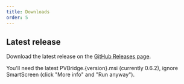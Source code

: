 ```yaml
---
title: Downloads
order: 5
---
```

## Latest release
Download the latest release on the [GitHub Releases page](https://github.com/CodeCasterNL/PVBridge/releases).

You'll need the latest PVBridge.{version}.msi (currently 0.6.2), ignore SmartScreen (click "More info" and "Run anyway").
